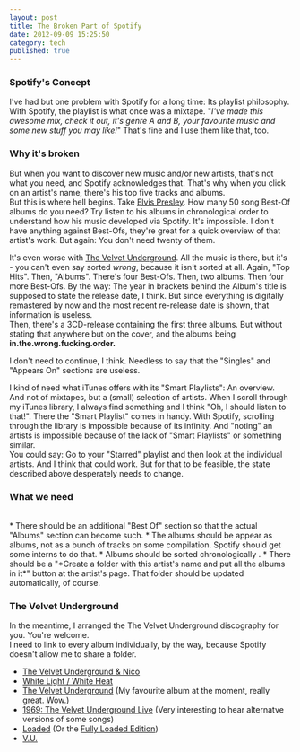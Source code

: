 ```yaml
---
layout: post
title: The Broken Part of Spotify
date: 2012-09-09 15:25:50
category: tech
published: true
---
```


### Spotify's Concept
I've had but one problem with Spotify for a long time: Its playlist philosophy. With Spotify, the playlist is what once was a mixtape. "*I've made this awesome mix, check it out, it's genre A and B, your favourite music and some new stuff you may like!*" That's fine and I use them like that, too. 

### Why it's broken
But when you want to discover new music and/or new artists, that's not what you need, and Spotify acknowledges that. That's why when you click on an artist's name, there's his top five tracks and albums.  
But this is where hell begins. Take [Elvis Presley](http://spoti.fi/Joh6Ms). How many 50 song Best-Of albums do you need? Try listen to his albums in chronological order to understand how his music developed via Spotify. It's impossible. I don't have anything against Best-Ofs, they're great for a quick overview of that artist's work. But again: You don't need twenty of them.

It's even worse with [The Velvet Underground](http://spoti.fi/JQfJqL). All the music is there, but it's - you can't even say sorted *wrong*, because it isn't sorted at all. Again, "Top Hits". Then, "Albums". There's four Best-Ofs. Then, two albums. Then four more Best-Ofs. By the way: The year in brackets behind the Album's title is supposed to state the release date, I think. But since everything is digitally remastered by now and the most recent re-release date is shown, that information is useless.  
Then, there's a 3CD-release containing the first three albums. But without stating that anywhere but on the cover, and the albums being **in.the.wrong.fucking.order.**

I don't need to continue, I think. Needless to say that the "Singles" and "Appears On" sections are useless.

I kind of need what iTunes offers with its "Smart Playlists": An overview. And not of mixtapes, but a (small) selection of artists. When I scroll through my iTunes library, I always find something and I think "Oh, I should listen to that!". There the "Smart Playlist" comes in handy. With Spotify, scrolling through the library is impossible because of its infinity. And "noting" an artists is impossible because of the lack of "Smart Playlists" or something similar.  
You could say: Go to your "Starred" playlist and then look at the individual artists. And I think that could work. But for that to be feasible, the state described above desperately needs to change.

### What we need
<br>
* There should be an additional "Best Of" section so that the actual "Albums" section can become such.
* The albums should be appear as albums, not as a bunch of tracks on some compilation. Spotify should get some interns to do that.
* Albums should be sorted chronologically .
* There should be a "*Create a folder with this artist's name and put all the albums in it*" button at the artist's page. That folder should be updated automatically, of course.

### The Velvet Underground
In the meantime, I arranged the The Velvet Underground discography for you. You're welcome.  
I need to link to every album individually, by the way, because Spotify doesn't allow me to share a folder.

* [The Velvet Underground & Nico](http://spoti.fi/Rsvk88)
* [White Light / White Heat](http://spoti.fi/Qd4HzT)
* [The Velvet Underground](http://spoti.fi/PTTiEQ) (My favourite album at the moment, really great. Wow.)
* [1969: The Velvet Underground Live](http://spoti.fi/TEr0Sy) (Very interesting to hear alternatve versions of some songs)
* [Loaded](http://spoti.fi/Sv31Ya) (Or the [Fully Loaded Edition](http://spoti.fi/RsvrR8))
* [V.U.](http://spoti.fi/Qd4I77)

